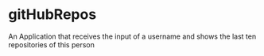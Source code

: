 # gitHubRepos
An Application that receives the input of a username and shows the last ten repositories of this person
